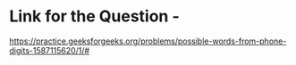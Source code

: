 # Link for the Question -

https://practice.geeksforgeeks.org/problems/possible-words-from-phone-digits-1587115620/1/#